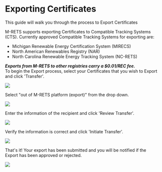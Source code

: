 Exporting Certificates
==============

This guide will walk you through the process to Export Certificates

M-RETS supports exporting Certificates to Compatible Tracking Systems (CTS). Currently approved Compatible Tracking Systems for exporting are:

-   Michigan Renewable Energy Certification System (MIRECS)
-   North American Renewables Registry (NAR)
-   North Carolina Renewable Energy Tracking System (NC-RETS)

***Exports from M-RETS to other registries carry a $0.01/REC fee.***\
To begin the Export process, select your Certificates that you wish to Export and click 'Transfer'.

![](https://github.com/mrets/photos/blob/master/exporting_recs1.png)

Select "out of M-RETS platform (export)" from the drop down.

![](https://github.com/mrets/photos/blob/master/exporting_recs2.png)

Enter the information of the recipient and click 'Review Transfer'.

![](https://github.com/mrets/photos/blob/master/exporting_recs3.png)

Verify the information is correct and click 'Initiate Transfer'.

![](https://github.com/mrets/photos/blob/master/exporting_recs4.png)

That's it! Your export has been submitted and you will be notified if the Export has been approved or rejected.

![](https://github.com/mrets/photos/blob/master/exporting_recs5.png)
